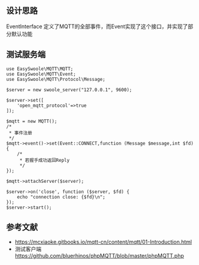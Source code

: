 ## 设计思路
EventInterface 定义了MQTT的全部事件，而Event实现了这个接口，并实现了部分默认功能


## 测试服务端
```
use EasySwoole\MQTT\MQTT;
use EasySwoole\MQTT\Event;
use EasySwoole\MQTT\Protocol\Message;

$server = new swoole_server("127.0.0.1", 9600);

$server->set([
    'open_mqtt_protocol'=>true
]);

$mqtt = new MQTT();
/*
 * 事件注册
 */
$mqtt->event()->set(Event::CONNECT,function (Message $message,int $fd){
    /*
     * 若握手成功返回Reply
     */
});

$mqtt->attachServer($server);

$server->on('close', function ($server, $fd) {
    echo "connection close: {$fd}\n";
});
$server->start();
```
## 参考文献
- https://mcxiaoke.gitbooks.io/mqtt-cn/content/mqtt/01-Introduction.html
- 测试客户端  https://github.com/bluerhinos/phpMQTT/blob/master/phpMQTT.php